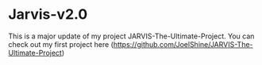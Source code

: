 # Jarvis-v2.0
This is a major update of my project JARVIS-The-Ultimate-Project. You can check out my first project here (https://github.com/JoelShine/JARVIS-The-Ultimate-Project)
